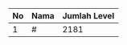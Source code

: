 | No | Nama            | Jumlah Level |
|----|-----------------|--------------|
| 1  | #    |    2181        |
